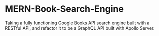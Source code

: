 # MERN-Book-Search-Engine
Taking a fully functioning Google Books API search engine built with a RESTful API, and refactor it to be a GraphQL API built with Apollo Server.
